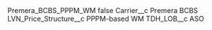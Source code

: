 <?xml version="1.0" encoding="UTF-8"?>
<CustomMetadata xmlns="http://soap.sforce.com/2006/04/metadata" xmlns:xsi="http://www.w3.org/2001/XMLSchema-instance" xmlns:xsd="http://www.w3.org/2001/XMLSchema">
    <label>Premera_BCBS_PPPM_WM</label>
    <protected>false</protected>
    <values>
        <field>Carrier__c</field>
        <value xsi:type="xsd:string">Premera BCBS</value>
    </values>
    <values>
        <field>LVN_Price_Structure__c</field>
        <value xsi:type="xsd:string">PPPM-based WM</value>
    </values>
    <values>
        <field>TDH_LOB__c</field>
        <value xsi:type="xsd:string">ASO</value>
    </values>
</CustomMetadata>
